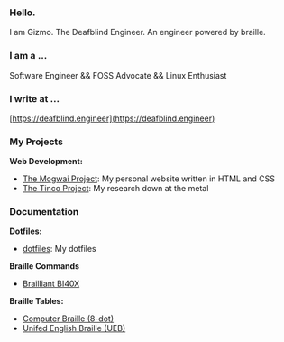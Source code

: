 ### Hello.

I am Gizmo. The Deafblind Engineer. An engineer powered by braille.

### I am a …

Software Engineer && FOSS Advocate && Linux Enthusiast

### I write at ...
[https://deafblind.engineer](https://deafblind.engineer)

### My Projects

**Web Development:**

* [The Mogwai Project]( https://github.com/DeafblindEngineer/mogwai-project): My personal website written in HTML and CSS
* [The Tinco Project](https://github.com/DeafblindEngineer/tinco-project): My research down at the metal

### Documentation

**Dotfiles:**

* [dotfiles](https://github.com/DeafblindEngineer/dotfiles): My dotfiles

**Braille Commands**

* [Brailliant BI40X](https://github.com/DeafblindEngineer/braille-commands/blob/main/brailliantbi40x.md)

**Braille Tables:**

* [Computer Braille (8-dot)](https://github.com/DeafblindEngineer/computer-braille)
* [Unifed English Braille (UEB)](https://github.com/DeafblindEngineer/unified-english-braille)
